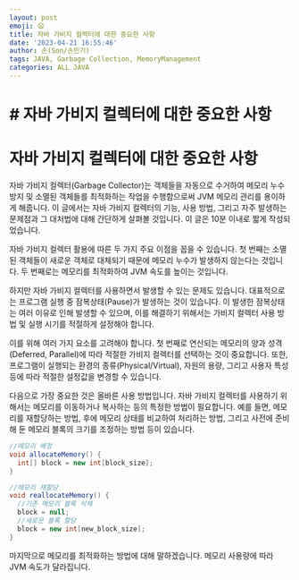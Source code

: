 ```yaml
---
layout: post
emoji: 😦
title: 자바 가비지 컬렉터에 대한 중요한 사항
date: '2023-04-21 16:55:46'
author: 손(Son/손민기)
tags: JAVA, Garbage Collection, MemoryManagement
categories: ALL JAVA
---
```

# # 자바 가비지 컬렉터에 대한 중요한 사항


# 자바 가비지 컬렉터에 대한 중요한 사항
자바 가비지 컬렉터(Garbage Collector)는 객체들을 자동으로 수거하여 메모리 누수 방지 및 소멸된 객체들를 최적화하는 작업을 수행함으로써 JVM 메모리 관리를 용이하게 해줍니다. 
이 글에서는 자바 가비지 컬렉터의 기능, 사용 방법, 그리고 자주 발생하는 문제점과 그 대처법에 대해 간단하게 살펴볼 것입니다. 이 글은 10분 이내로 짧게 작성되었습니다.

자바 가비지 컬렉터 활용에 따른 두 가지 주요 이점을 꼽을 수 있습니다. 첫 번째는 소멸된 객체들이 새로운 객체로 대체되기 때문에 메모리 누수가 발생하지 않는다는 것입니다. 두 번째로는 메모리를 최적화하여 JVM 속도를 높이는 것입니다.

하지만 자바 가비지 컬렉터를 사용하면서 발생할 수 있는 문제도 있습니다. 대표적으로는 프로그램 실행 중 잠복상태(Pause)가 발생하는 것이 있습니다. 이 발생한 잠복상태는 여러 이유로 인해 발생할 수 있으며, 이를 해결하기 위해서는 가비지 컬렉터 사용 방법 및 실행 시기를 적절하게 설정해야 합니다.

이를 위해 여러 가지 요소를 고려해야 합니다. 첫 번째로 연산되는 메모리의 양과 성격(Deferred, Parallel)에 따라 적절한 가비지 컬렉터를 선택하는 것이 중요합니다. 또한, 프로그램이 실행되는 환경의 종류(Physical/Virtual), 자원의 용량, 그리고 사용자 특성 등에 따라 적절한 설정값을 변경할 수 있습니다.

다음으로 가장 중요한 것은 올바른 사용 방법입니다. 자바 가비지 컬렉터를 사용하기 위해서는 메모리를 이동하거나 복사하는 등의 특정한 방법이 필요합니다. 예를 들면, 메모리를 재할당하는 방법, 후에 메모리 상태를 비교하여 처리하는 방법, 그리고 사전에 준비해 둔 메모리 블록의 크기를 조정하는 방법 등이 있습니다.

```java
//메모리 배정
void allocateMemory() {
  int[] block = new int[block_size];
}

//메모리 재할당
void reallocateMemory() {
  //기존 메모리 블록 삭제
  block = null;
  //새로운 블록 할당
  block = new int[new_block_size];
}
```

마지막으로 메모리를 최적화하는 방법에 대해 말하겠습니다. 메모리 사용량에 따라 JVM 속도가 달라집니다.